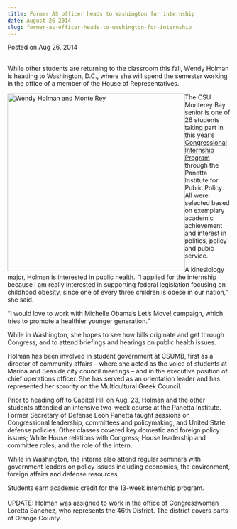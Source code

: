 ```yaml
---
title: Former AS officer heads to Washington for internship
date: August 26 2014
slug: former-as-officer-heads-to-washington-for-internship
---
```





<span class="date">Posted on Aug 26, 2014    </span>
<p><br>
While other students are returning to the classroom this fall,
Wendy Holman is heading to Washington, D.C., where she will spend
the semester working in the office of a member of the House of
Representatives.</br></p>
<p><img alt="Wendy Holman and Monte Rey" src="http://news.csumb.edu/sites/default/files/65/attachments/news/images/wendy_and_monte_0.jpeg" style="width:400px; height:400px; float:left">The CSU Monterey
Bay senior is one of 26 students taking part in this year&#x2019;s
<a href="http://www.panettainstitute.org/programs/study-with-us/congressional-intern-training/" rel="nofollow">Congressional Internship Program</a> through the
Panetta Institute for Public Policy. All were selected based on
exemplary academic achievement and interest in politics, policy and
pubic service.</img></p>
<p>A kinesiology major, Holman is interested in public health. &#x201C;I
applied for the internship because I am really interested in
supporting federal legislation focusing on childhood obesity, since
one of every three children is obese in our nation,&#x201D; she said.</p>
<p>&#x201C;I would love to work with Michelle Obama&#x2019;s Let&#x2019;s Move!
campaign, which tries to promote a healthier younger
generation.&#x201D;</p>
<p>While in Washington, she hopes to see how bills originate and
get through Congress, and to attend briefings and hearings on
public health issues.</p>
<p>Holman has been involved in student government at CSUMB, first
as a director of community affairs &#x2013; where she acted as the voice
of students at Marina and Seaside city council meetings &#x2013; and in
the executive position of chief operations officer. She has served
as an orientation leader and has represented her sorority on the
Multicultural Greek Council.</p>
<p>Prior to heading off to Capitol Hill on Aug. 23, Holman and the
other students attendied an intensive two-week course at the
Panetta Institute. Former Secretary of Defense Leon Panetta taught
sessions on Congressional leadership, committees and policymaking,
and United State defense policies. Other classes covered key
domestic and foreign policy issues; White House relations with
Congress; House leadership and committee roles; and the role of the
intern.</p>
<p>While in Washington, the interns also attend regular seminars
with government leaders on policy issues including economics, the
environment, foreign affairs and defense resources.</p>
<p>Students earn academic credit for the 13-week internship
program.<br>
<br>
UPDATE: Holman was assigned to work in the office of Congresswoman
Loretta Sanchez, who represents the 46th District. The district
covers parts of Orange County.<br>
&#xA0;</br></br></br></p>





